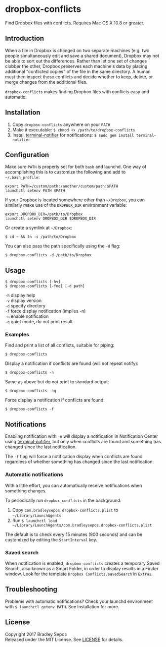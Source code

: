 dropbox-conflicts
=================

Find Dropbox files with conflicts. Requires Mac OS X 10.8 or greater.

## Introduction

When a file in Dropbox is changed on two separate machines (e.g. two people simultaneously edit and save a shared document), Dropbox may not be able to sort out the differences. Rather than let one set of changes clobber the other, Dropbox preserves each machine's data by placing additional "conflicted copies" of the file in the same directory. A human must then inspect these conflicts and decide whether to keep, delete, or merge changes from the additional files.

`dropbox-conflicts` makes finding Dropbox files with conflicts easy and automatic.

## Installation

1. Copy `dropbox-conflicts` anywhere on your `PATH`
2. Make it executable: `$ chmod +x /path/to/dropbox-conflicts`
3. Install [terminal-notifier] for notifications: `$ sudo gem install terminal-notifier`

## Configuration

Make sure `PATH` is properly set for both `bash` and launchd. One way of accomplishing this is to customize the following and add to `~/.bash_profile`:

```
export PATH=/custom/path:/another/custom/path:$PATH  
launchctl setenv PATH $PATH
```

If your Dropbox is located somewhere other than `~/Dropbox`, you can similarly make use of the `DROPBOX_DIR` environment variable:

```
export DROPBOX_DIR=/path/to/Dropbox  
launchctl setenv DROPBOX_DIR $DROPBOX_DIR
```

Or create a symlink at `~/Dropbox`:

```
$ cd ~ && ln -s /path/to/Dropbox
```

You can also pass the path specifically using the `-d` flag:

```
$ dropbox-conflicts -d /path/to/Dropbox
```

## Usage

```
$ dropbox-conflicts [-hv]  
$ dropbox-conflicts [-fnq] [-d path]
```

`-h`  display help  
`-v`  display version  
`-d`  specify directory  
`-f`  force display notification (implies -n)  
`-n`  enable notification  
`-q`  quiet mode, do not print result

### Examples

Find and print a list of all conflicts, suitable for piping:

```
$ dropbox-conflicts
```

Display a notification if conflicts are found (will not repeat notify):

```
$ dropbox-conflicts -n
```

Same as above but do not print to standard output:

```
$ dropbox-conflicts -nq
```

Force display a notification if conflicts are found:

```
$ dropbox-conflicts -f
```

## Notifications

Enabling notification with `-n` will display a notification in Notification Center using [terminal-notifier], but only when conflicts are found and something has changed since the last notification.

The `-f` flag will force a notification display when conflicts are found regardless of whether something has changed since the last notification.

### Automatic notifications

With a little effort, you can automatically receive notifications when something changes.

To periodically run `dropbox-conflicts` in the background:

1. Copy `com.bradleysepos.dropbox-conflicts.plist` to `~/Library/LaunchAgents`
2. Run `$ launchctl load ~/Library/LaunchAgents/com.bradleysepos.dropbox-conflicts.plist`

The default is to check every 15 minutes (900 seconds) and can be customized by editing the `StartInterval` key.

### Saved search

When notification is enabled, `dropbox-conflicts` creates a temporary Saved Search, also known as a Smart Folder, in order to display results in a Finder window. Look for the template `Dropbox Conflicts.savedSearch` in `Extras`.

## Troubleshooting

Problems with automatic notifications? Check your launchd environment with `$ launchctl getenv PATH`. See Installation for more.

## License

Copyright 2017 Bradley Sepos  
Released under the MIT License. See [LICENSE] for details.

[terminal-notifier]: https://github.com/alloy/terminal-notifier
[LICENSE]: https://github.com/bradleysepos/dropbox-conflicts/blob/master/LICENSE
